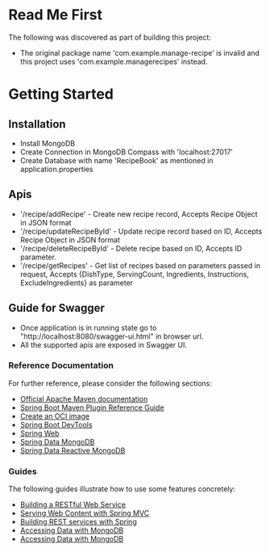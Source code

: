 # Read Me First
The following was discovered as part of building this project:

* The original package name 'com.example.manage-recipe' is invalid and this project uses 'com.example.managerecipes' instead.

# Getting Started

## Installation
* Install MongoDB
* Create Connection in MongoDB Compass with 'localhost:27017'
* Create Database with name 'RecipeBook' as mentioned in application.properties

## Apis
* '/recipe/addRecipe' - Create new recipe record, Accepts Recipe Object in JSON format
* '/recipe/updateRecipeById' - Update recipe record based on ID, Accepts Recipe Object in JSON format 
* '/recipe/deleteRecipeById' - Delete recipe based on ID, Accepts ID parameter.
* '/recipe/getRecipes' - Get list of recipes based on parameters passed in request, Accepts {DishType, ServingCount, Ingredients, Instructions, ExcludeIngredients} as parameter

## Guide for Swagger

* Once application is in running state go to "http://localhost:8080/swagger-ui.html" in browser url.
* All the supported apis are exposed in Swagger UI.

### Reference Documentation
For further reference, please consider the following sections:

* [Official Apache Maven documentation](https://maven.apache.org/guides/index.html)
* [Spring Boot Maven Plugin Reference Guide](https://docs.spring.io/spring-boot/docs/2.7.1/maven-plugin/reference/html/)
* [Create an OCI image](https://docs.spring.io/spring-boot/docs/2.7.1/maven-plugin/reference/html/#build-image)
* [Spring Boot DevTools](https://docs.spring.io/spring-boot/docs/2.7.1/reference/htmlsingle/#using.devtools)
* [Spring Web](https://docs.spring.io/spring-boot/docs/2.7.1/reference/htmlsingle/#web)
* [Spring Data MongoDB](https://docs.spring.io/spring-boot/docs/2.7.1/reference/htmlsingle/#data.nosql.mongodb)
* [Spring Data Reactive MongoDB](https://docs.spring.io/spring-boot/docs/2.7.1/reference/htmlsingle/#data.nosql.mongodb)

### Guides
The following guides illustrate how to use some features concretely:

* [Building a RESTful Web Service](https://spring.io/guides/gs/rest-service/)
* [Serving Web Content with Spring MVC](https://spring.io/guides/gs/serving-web-content/)
* [Building REST services with Spring](https://spring.io/guides/tutorials/rest/)
* [Accessing Data with MongoDB](https://spring.io/guides/gs/accessing-data-mongodb/)
* [Accessing Data with MongoDB](https://spring.io/guides/gs/accessing-data-mongodb/)
